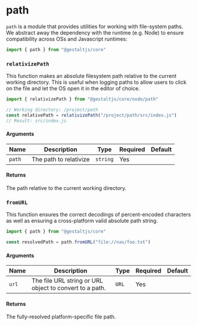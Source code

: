 # path

`path` is a module that provides utilities for working with file-system paths.
We abstract away the dependency with the runtime (e.g. Node) to ensure compatibility across OSs and Javascript runtimes:

```ts
import { path } from "@gestaltjs/core"
```

### `relativizePath`

This function makes an absolute filesystem path relative to the current working directory. This is useful when logging paths to allow users to click on the file and let the OS open it in the editor of choice.

```ts
import { relativizePath } from "@gestaltjs/core/node/path"

// Working directory: /project/path
const relativePath = relativizePath("/project/path/src/index.js")
// Result: src/index.js
```

#### Arguments

| Name | Description | Type | Required | Default |
| --- | ------ | ---- | --- | ---- |
| `path` | The path to relativize | `string` | Yes | |

#### Returns

The path relative to the current working directory.


### `fromURL`

This function ensures the correct decodings of percent-encoded characters as well as ensuring a cross-platform valid absolute path string.

```ts
import { path } from "@gestaltjs/core"

const resolvedPath = path.fromURL("file://nas/foo.txt")
```

#### Arguments

| Name | Description | Type | Required | Default |
| --- | ------ | ---- | --- | ---- |
| `url` | The file URL string or URL object to convert to a path. | `URL` | Yes | |

#### Returns

The fully-resolved platform-specific file path.
